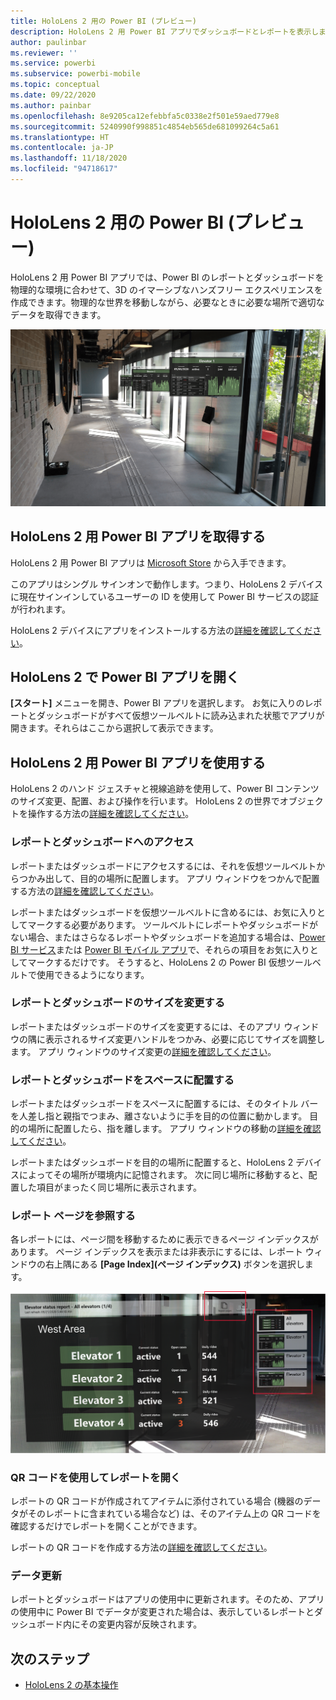 ```yaml
---
title: HoloLens 2 用の Power BI (プレビュー)
description: HoloLens 2 用 Power BI アプリでダッシュボードとレポートを表示します。
author: paulinbar
ms.reviewer: ''
ms.service: powerbi
ms.subservice: powerbi-mobile
ms.topic: conceptual
ms.date: 09/22/2020
ms.author: painbar
ms.openlocfilehash: 8e9205ca12efebbfa5c0338e2f501e59aed779e8
ms.sourcegitcommit: 5240990f998851c4854eb565de681099264c5a61
ms.translationtype: HT
ms.contentlocale: ja-JP
ms.lasthandoff: 11/18/2020
ms.locfileid: "94718617"
---
```

# <a name="power-bi-for-hololens-2-preview"></a>HoloLens 2 用の Power BI (プレビュー)
HoloLens 2 用 Power BI アプリでは、Power BI のレポートとダッシュボードを物理的な環境に合わせて、3D のイマーシブなハンズフリー エクスペリエンスを作成できます。物理的な世界を移動しながら、必要なときに必要な場所で適切なデータを取得できます。

![浮動する Power B I レポートが表示されている HoloLens 2 のイメージ。](media/mobile-hololens2-app/power-bi-hololens2-floating-reports.png)

## <a name="get-the-power-bi-app-for-hololens-2"></a>HoloLens 2 用 Power BI アプリを取得する 

HoloLens 2 用 Power BI アプリは [Microsoft Store](https://go.microsoft.com/fwlink/?linkid=526478) から入手できます。

このアプリはシングル サインオンで動作します。つまり、HoloLens 2 デバイスに現在サインインしているユーザーの ID を使用して Power BI サービスの認証が行われます。

HoloLens 2 デバイスにアプリをインストールする方法の[詳細を確認してください](/hololens/holographic-store-apps)。

## <a name="open-the-power-bi-app-on-your-hololens-2"></a>HoloLens 2 で Power BI アプリを開く

**[スタート]** メニューを開き、Power BI アプリを選択します。 お気に入りのレポートとダッシュボードがすべて仮想ツールベルトに読み込まれた状態でアプリが開きます。それらはここから選択して表示できます。

## <a name="using-the-power-bi-app-for-hololens-2"></a>HoloLens 2 用 Power BI アプリを使用する

HoloLens 2 のハンド ジェスチャと視線追跡を使用して、Power BI コンテンツのサイズ変更、配置、および操作を行います。 HoloLens 2 の世界でオブジェクトを操作する方法の[詳細を確認してください](/hololens/hololens2-basic-usage)。

### <a name="access-reports-and-dashboards"></a>レポートとダッシュボードへのアクセス

レポートまたはダッシュボードにアクセスするには、それを仮想ツールベルトからつかみ出して、目的の場所に配置します。 アプリ ウィンドウをつかんで配置する方法の[詳細を確認してください](/hololens/hololens2-basic-usage#moving-holograms)。

レポートまたはダッシュボードを仮想ツールベルトに含めるには、お気に入りとしてマークする必要があります。 ツールベルトにレポートやダッシュボードがない場合、またはさらなるレポートやダッシュボードを追加する場合は、[Power BI サービス](../end-user-favorite.md)または [Power BI モバイル アプリ](mobile-apps-favorites.md)で、それらの項目をお気に入りとしてマークするだけです。 そうすると、HoloLens 2 の Power BI 仮想ツールベルトで使用できるようになります。

### <a name="resize-reports-and-dashboards"></a>レポートとダッシュボードのサイズを変更する

レポートまたはダッシュボードのサイズを変更するには、そのアプリ ウィンドウの隅に表示されるサイズ変更ハンドルをつかみ、必要に応じてサイズを調整します。 アプリ ウィンドウのサイズ変更の[詳細を確認してください](/hololens/hololens2-basic-usage#resizing-holograms)。

### <a name="position-reports-and-dashboards-in-space"></a>レポートとダッシュボードをスペースに配置する

レポートまたはダッシュボードをスペースに配置するには、そのタイトル バーを人差し指と親指でつまみ、離さないように手を目的の位置に動かします。 目的の場所に配置したら、指を離します。 アプリ ウィンドウの移動の[詳細を確認してください](/hololens/hololens2-basic-usage#moving-holograms)。

レポートまたはダッシュボードを目的の場所に配置すると、HoloLens 2 デバイスによってその場所が環境内に記憶されます。 次に同じ場所に移動すると、配置した項目がまったく同じ場所に表示されます。

### <a name="browse-report-pages"></a>レポート ページを参照する

各レポートには、ページ間を移動するために表示できるページ インデックスがあります。 ページ インデックスを表示または非表示にするには、レポート ウィンドウの右上隅にある **[Page Index]\(ページ インデックス\)** ボタンを選択します。

![HoloLens 2 用 Power B I のレポート ページ インデックスを示す画像](media/mobile-hololens2-app/power-bi-hololens2-browse-report-pages.png)

### <a name="open-reports-with-qr-codes"></a>QR コードを使用してレポートを開く

レポートの QR コードが作成されてアイテムに添付されている場合 (機器のデータがそのレポートに含まれている場合など) は、そのアイテム上の QR コードを確認するだけでレポートを開くことができます。

レポートの QR コードを作成する方法の[詳細を確認してください](../../create-reports/service-create-qr-code-for-report.md)。

### <a name="data-refresh"></a>データ更新

レポートとダッシュボードはアプリの使用中に更新されます。そのため、アプリの使用中に Power BI でデータが変更された場合は、表示しているレポートとダッシュボード内にその変更内容が反映されます。

## <a name="next-steps"></a>次のステップ

* [HoloLens 2 の基本操作](/hololens/hololens2-basic-usage)